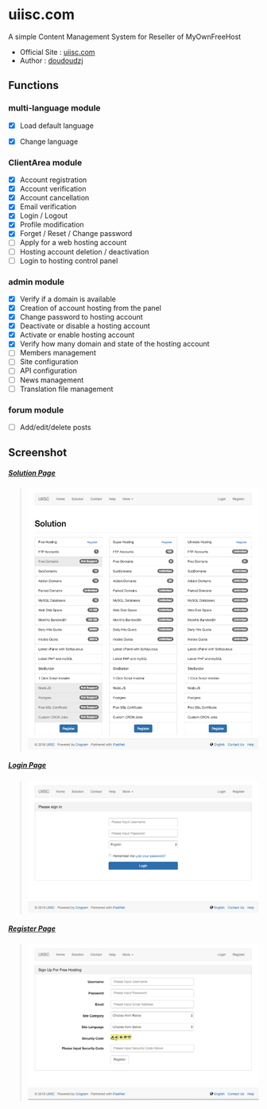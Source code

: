 # uiisc.com

A simple Content Management System for Reseller of MyOwnFreeHost

* Official Site : [uiisc.com](http://uiisc.com "UIISC")
* Author : [doudoudzj](https://github.com/doudoudzj "doudoudzj")

## Functions

### multi-language module

- [x] Load default language
- [x] Change language


### ClientArea module

- [x] Account registration
- [x] Account verification
- [x] Account cancellation
- [x] Email verification
- [x] Login / Logout
- [x] Profile modification
- [x] Forget / Reset / Change password
- [ ] Apply for a web hosting account
- [ ] Hosting account deletion / deactivation
- [ ] Login to hosting control panel

### admin module

- [x] Verify if a domain is available
- [x] Creation of account hosting from the panel
- [x] Change password to hosting account
- [x] Deactivate or disable a hosting account
- [x] Activate or enable hosting account
- [x] Verify how many domain and state of the hosting account
- [ ] Members management
- [ ] Site configuration
- [ ] API configuration
- [ ] News management
- [ ] Translation file management

### forum module

- [ ] Add/edit/delete posts


## Screenshot

##### <u>Solution Page</u>

>
> ![Solution Page](screenshot/solution.png)

##### <u>Login Page</u>

>
> ![Login Page](screenshot/login.png)

##### <u>Register Page</u>

>
> ![Register Page](screenshot/register.png)

